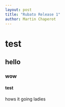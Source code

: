 ```yaml
---
layout: post
title: "Rubato Release 1"
author: Martin Chaperot
---
```


# test

## hello

### wow

#### test

hows it going ladies

